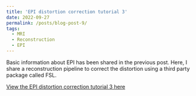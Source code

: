 ```yaml
---
title: 'EPI distortion correction tutorial 3'
date: 2022-09-27
permalink: /posts/blog-post-9/
tags:
  - MRI
  - Reconstruction
  - EPI
---
```


Basic information about EPI has been shared in the previous post. Here, I share a reconstruction pipeline to correct the distortion using a third party package called FSL. 

[View the EPI distortion correction tutorial 3 here](notebooks/distortion_fsl.html)
